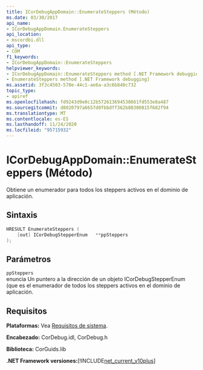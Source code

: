```yaml
---
title: ICorDebugAppDomain::EnumerateSteppers (Método)
ms.date: 03/30/2017
api_name:
- ICorDebugAppDomain.EnumerateSteppers
api_location:
- mscordbi.dll
api_type:
- COM
f1_keywords:
- ICorDebugAppDomain::EnumerateSteppers
helpviewer_keywords:
- ICorDebugAppDomain::EnumerateSteppers method [.NET Framework debugging]
- EnumerateSteppers method [.NET Framework debugging]
ms.assetid: 3f3c4503-570e-44c1-ae6a-a3c6b840c732
topic_type:
- apiref
ms.openlocfilehash: fd9243d9e0c12b572613694538661fd553e8a487
ms.sourcegitcommit: d8020797a6657d0fbbdff362b80300815f682f94
ms.translationtype: MT
ms.contentlocale: es-ES
ms.lasthandoff: 11/24/2020
ms.locfileid: "95715932"
---
```

# <a name="icordebugappdomainenumeratesteppers-method"></a>ICorDebugAppDomain::EnumerateSteppers (Método)

Obtiene un enumerador para todos los steppers activos en el dominio de aplicación.  
  
## <a name="syntax"></a>Sintaxis  
  
```cpp  
HRESULT EnumerateSteppers (  
    [out] ICorDebugStepperEnum   **ppSteppers  
);  
```  
  
## <a name="parameters"></a>Parámetros  

 `ppSteppers`  
 enuncia Un puntero a la dirección de un objeto ICorDebugStepperEnum (que es el enumerador de todos los steppers activos en el dominio de aplicación.  
  
## <a name="requirements"></a>Requisitos  

 **Plataformas:** Vea [Requisitos de sistema](../../get-started/system-requirements.md).  
  
 **Encabezado:** CorDebug.idl, CorDebug.h  
  
 **Biblioteca:** CorGuids.lib  
  
 **.NET Framework versiones:**[!INCLUDE[net_current_v10plus](../../../../includes/net-current-v10plus-md.md)]
